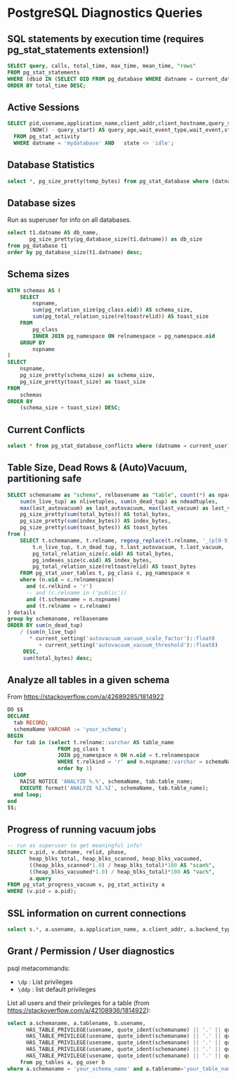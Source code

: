 # PostgreSQL Diagnostics Queries

## SQL statements by execution time (requires pg_stat_statements extension!)

```sql
SELECT query, calls, total_time, max_time, mean_time, "rows"
FROM pg_stat_statements
WHERE (dbid IN (SELECT OID FROM pg_database WHERE datname = current_database()))
ORDER BY total_time DESC;
```

## Active Sessions

```sql
SELECT pid,usename,application_name,client_addr,client_hostname,query_start,
       (NOW() - query_start) AS query_age,wait_event_type,wait_event,state,query
  FROM pg_stat_activity
  WHERE datname = 'mydatabase' AND   state <> 'idle';
```

## Database Statistics

```sql
select *, pg_size_pretty(temp_bytes) from pg_stat_database where (datname = current_user);
```

## Database sizes

Run as superuser for info on all databases.

```sql
select t1.datname AS db_name, 
       pg_size_pretty(pg_database_size(t1.datname)) as db_size
from pg_database t1
order by pg_database_size(t1.datname) desc;
```

## Schema sizes

```sql
WITH schemas AS (
    SELECT
        nspname,
        sum(pg_relation_size(pg_class.oid)) AS schema_size,
        sum(pg_total_relation_size(reltoastrelid)) AS toast_size
    FROM
        pg_class
        INNER JOIN pg_namespace ON relnamespace = pg_namespace.oid
    GROUP BY
        nspname
)
SELECT
    nspname,
    pg_size_pretty(schema_size) as schema_size,
    pg_size_pretty(toast_size) as toast_size
FROM
    schemas
ORDER BY
    (schema_size + toast_size) DESC;
```


## Current Conflicts

```sql
select * from pg_stat_database_conflicts where (datname = current_user);
```

## Table Size, Dead Rows & (Auto)Vacuum, partitioning safe

```sql
SELECT schemaname as "schema", relbasename as "table", count(*) as npart,
    sum(n_live_tup) as nlivetuples, sum(n_dead_tup) as ndeadtuples,
    max(last_autovacuum) as last_autovacuum, max(last_vacuum) as last_vacuum,
    pg_size_pretty(sum(total_bytes)) AS total_bytes,
    pg_size_pretty(sum(index_bytes)) AS index_bytes,
    pg_size_pretty(sum(toast_bytes)) AS toast_bytes
from (
    SELECT t.schemaname, t.relname, regexp_replace(t.relname, '_(p[0-9]+.*|default)$', '') as relbasename,
        t.n_live_tup, t.n_dead_tup, t.last_autovacuum, t.last_vacuum,
        pg_total_relation_size(c.oid) AS total_bytes,
        pg_indexes_size(c.oid) AS index_bytes,
        pg_total_relation_size(reltoastrelid) AS toast_bytes
    FROM pg_stat_user_tables t, pg_class c, pg_namespace n
    where (n.oid = c.relnamespace)
      and (c.relkind = 'r')
      -- and (c.relname in ('public'))
      and (t.schemaname = n.nspname)
      and (t.relname = c.relname)
) details
group by schemaname, relbasename
ORDER BY sum(n_dead_tup)
    / (sum(n_live_tup)
       * current_setting('autovacuum_vacuum_scale_factor')::float8
          + current_setting('autovacuum_vacuum_threshold')::float8)
     DESC,
     sum(total_bytes) desc;
```

## Analyze all tables in a given schema

From https://stackoverflow.com/a/42689285/1814922

```sql
DO $$
DECLARE
  tab RECORD;
  schemaName VARCHAR := 'your_schema';
BEGIN
  for tab in (select t.relname::varchar AS table_name
                FROM pg_class t
                JOIN pg_namespace n ON n.oid = t.relnamespace
                WHERE t.relkind = 'r' and n.nspname::varchar = schemaName
                order by 1)
  LOOP
    RAISE NOTICE 'ANALYZE %.%', schemaName, tab.table_name;
    EXECUTE format('ANALYZE %I.%I', schemaName, tab.table_name);
  end loop;
end
$$;
```

## Progress of running vacuum jobs

```sql
-- run as superuser to get meaningful info!
SELECT v.pid, v.datname, relid, phase,
       heap_blks_total, heap_blks_scanned, heap_blks_vacuumed,
       ((heap_blks_scanned*1.0) / heap_blks_total)*100 AS "scan%",
       ((heap_blks_vacuumed*1.0) / heap_blks_total)*100 AS "vac%",
       a.query
FROM pg_stat_progress_vacuum v, pg_stat_activity a
WHERE (v.pid = a.pid);
```

## SSL information on current connections

```sql
select s.*, a.usename, a.application_name, a.client_addr, a.backend_type from pg_stat_ssl s, pg_stat_activity a where (s.pid = a.pid);
```

## Grant / Permission / User diagnostics

psql metacommands:

* `\dp` : List privileges
* `\ddp` : list default privileges

List all users and their privileges for a table (from https://stackoverflow.com/a/42108936/1814922):

```sql
select a.schemaname, a.tablename, b.usename,
      HAS_TABLE_PRIVILEGE(usename, quote_ident(schemaname) || '.' || quote_ident(tablename), 'select') as has_select,
      HAS_TABLE_PRIVILEGE(usename, quote_ident(schemaname) || '.' || quote_ident(tablename), 'insert') as has_insert,
      HAS_TABLE_PRIVILEGE(usename, quote_ident(schemaname) || '.' || quote_ident(tablename), 'update') as has_update,
      HAS_TABLE_PRIVILEGE(usename, quote_ident(schemaname) || '.' || quote_ident(tablename), 'delete') as has_delete, 
      HAS_TABLE_PRIVILEGE(usename, quote_ident(schemaname) || '.' || quote_ident(tablename), 'references') as has_references 
    from pg_tables a, pg_user b 
where a.schemaname = 'your_schema_name' and a.tablename='your_table_name';
```

